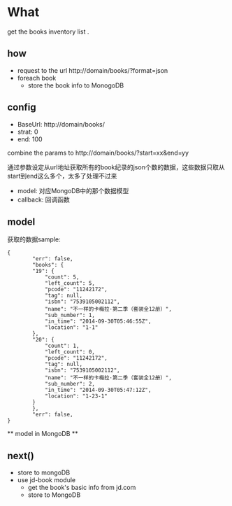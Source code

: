 # What
get the books inventory list .

## how

* request to the url http://domain/books/?format=json
* foreach book
	* store the book info to MonogoDB

## config

* BaseUrl: http://domain/books/
* strat: 0
* end: 100

combine the params to http://domain/books/?start=xx&end=yy

通过参数设定从url地址获取所有的book纪录的json个数的数据，这些数据只取从start到end这么多个，太多了处理不过来

* model: 对应MongoDB中的那个数据模型
* callback: 回调函数

## model

获取的数据sample:

```
{
		"err": false,
		"books": {
        "19": {
            "count": 5,
            "left_count": 5,
            "pcode": "11242172",
            "tag": null,
            "isbn": "7539105002112",
            "name": "不一样的卡梅拉·第二季（套装全12册）",
            "sub_number": 1,
            "in_time": "2014-09-30T05:46:55Z",
            "location": "1-1"
        },
        "20": {
            "count": 1,
            "left_count": 0,
            "pcode": "11242172",
            "tag": null,
            "isbn": "7539105002112",
            "name": "不一样的卡梅拉·第二季（套装全12册）",
            "sub_number": 2,
            "in_time": "2014-09-30T05:47:12Z",
            "location": "1-23-1"
        }
		},
		"err": false,
}
```
** model in MongoDB **


## next()

* store to mongoDB
* use jd-book module
    * get the book's basic info from jd.com
    * store to MongoDB

